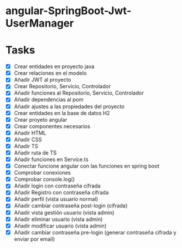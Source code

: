 # angular-SpringBoot-Jwt-UserManager

# Tasks
- [x] Crear entidades en proyecto java
- [x] Crear relaciones en el modelo
- [x] Añadir JWT al proyecto
- [x] Crear Repositorio, Servicio, Controlador
- [x] Añadir funciones al Repositorio, Servicio, Controlador
- [x] Añadir dependencias al pom
- [x] Añadir ajustes a las propiedades del proyecto
- [x] Crear entidades en la base de datos H2
- [x] Crear proyeto angular
- [x] Crear componentes necesarios
- [x] Añadir HTML
- [x] Añadir CSS
- [x] Añadir TS
- [x] Añadir ruta de TS
- [x] Añadir funciones en Service.ts
- [x] Conectar funcione angular con las funciones en spring boot
- [x] Comprobar conexiones
- [x] Comprobar console.log()
- [x] Añadir login con contraseña cifrada
- [x] Añadir Registro con contraseña cifrada
- [x] Añadir perfil (vista usuario normal)
- [x] Añadir cambiar contraseña post-login (cifrada)
- [x] Añadir vista gestión usuario (vista admin)
- [x] Añadir eliminar usuario (vista admin)
- [x] Añadir modificar usuario (vista admin)
- [x] Añadir cambiar contraseña pre-login (generar contraseña cifrada y enviar por email)
